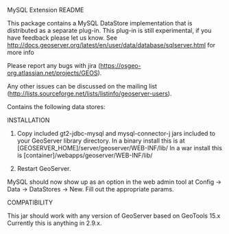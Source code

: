 MySQL Extension README

This package contains a MySQL DataStore implementation that is 
distributed as a separate plug-in.  This plug-in is still experimental,
if you have feedback please let us know.  See 
http://docs.geoserver.org/latest/en/user/data/database/sqlserver.html for more info

Please report any bugs with jira (https://osgeo-org.atlassian.net/projects/GEOS).

Any other issues can be discussed on the mailing list (http://lists.sourceforge.net/lists/listinfo/geoserver-users).

Contains the following data stores:

INSTALLATION

1. Copy included gt2-jdbc-mysql and mysql-connector-j jars included to your 
   GeoServer library directory.  In a binary install this is at 
   [GEOSERVER_HOME]/server/geoserver/WEB-INF/lib/
   In a war install this is [container]/webapps/geoserver/WEB-INF/lib/

2. Restart GeoServer.

MySQL should now show up as an option in the web admin tool at 
Config -> Data -> DataStores -> New.  Fill out the appropriate params.

COMPATIBILITY

This jar should work with any version of GeoServer based on GeoTools 15.x  
Currently this is anything in 2.9.x.
